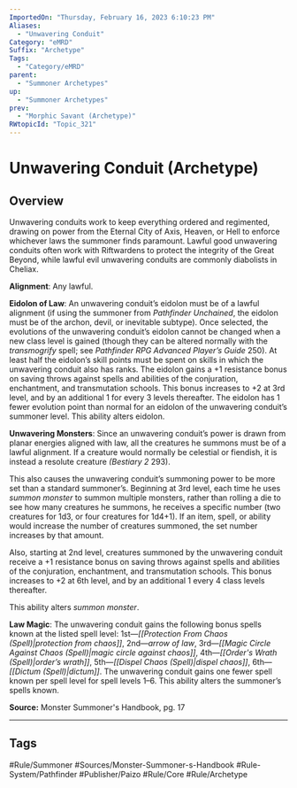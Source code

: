 ```yaml
---
ImportedOn: "Thursday, February 16, 2023 6:10:23 PM"
Aliases:
  - "Unwavering Conduit"
Category: "eMRD"
Suffix: "Archetype"
Tags:
  - "Category/eMRD"
parent:
  - "Summoner Archetypes"
up:
  - "Summoner Archetypes"
prev:
  - "Morphic Savant (Archetype)"
RWtopicId: "Topic_321"
---
```

# Unwavering Conduit (Archetype)
## Overview
Unwavering conduits work to keep everything ordered and regimented, drawing on power from the Eternal City of Axis, Heaven, or Hell to enforce whichever laws the summoner finds paramount. Lawful good unwavering conduits often work with Riftwardens to protect the integrity of the Great Beyond, while lawful evil unwavering conduits are commonly diabolists in Cheliax. 

**Alignment**: Any lawful. 

**Eidolon of Law**: An unwavering conduit’s eidolon must be of a lawful alignment (if using the summoner from *Pathfinder Unchained*, the eidolon must be of the archon, devil, or inevitable subtype). Once selected, the evolutions of the unwavering conduit’s eidolon cannot be changed when a new class level is gained (though they can be altered normally with the *transmogrify* spell; see *Pathfinder RPG Advanced Player’s Guide* 250). At least half the eidolon’s skill points must be spent on skills in which the unwavering conduit also has ranks. The eidolon gains a +1 resistance bonus on saving throws against spells and abilities of the conjuration, enchantment, and transmutation schools. This bonus increases to +2 at 3rd level, and by an additional 1 for every 3 levels thereafter. The eidolon has 1 fewer evolution point than normal for an eidolon of the unwavering conduit’s summoner level. This ability alters eidolon. 

**Unwavering Monsters**: Since an unwavering conduit’s power is drawn from planar energies aligned with law, all the creatures he summons must be of a lawful alignment. If a creature would normally be celestial or fiendish, it is instead a resolute creature *(Bestiary 2* 293). 

This also causes the unwavering conduit’s summoning power to be more set than a standard summoner’s. Beginning at 3rd level, each time he uses *summon monster* to summon multiple monsters, rather than rolling a die to see how many creatures he summons, he receives a specific number (two creatures for 1d3, or four creatures for 1d4+1). If an item, spell, or ability would increase the number of creatures summoned, the set number increases by that amount. 

Also, starting at 2nd level, creatures summoned by the unwavering conduit receive a +1 resistance bonus on saving throws against spells and abilities of the conjuration, enchantment, and transmutation schools. This bonus increases to +2 at 6th level, and by an additional 1 every 4 class levels thereafter. 

This ability alters *summon monster*. 

**Law Magic**: The unwavering conduit gains the following bonus spells known at the listed spell level: 1st—*[[Protection From Chaos (Spell)|protection from chaos]]*, 2nd—*arrow of law*, 3rd—*[[Magic Circle Against Chaos (Spell)|magic circle against chaos]]*, 4th—*[[Order's Wrath (Spell)|order’s wrath]]*, 5th—*[[Dispel Chaos (Spell)|dispel chaos]]*, 6th—*[[Dictum (Spell)|dictum]]*. The unwavering conduit gains one fewer spell known per spell level for spell levels 1–6. This ability alters the summoner’s spells known. 

**Source:** Monster Summoner's Handbook, pg. 17


---
## Tags
#Rule/Summoner #Sources/Monster-Summoner-s-Handbook #Rule-System/Pathfinder #Publisher/Paizo #Rule/Core #Rule/Archetype


